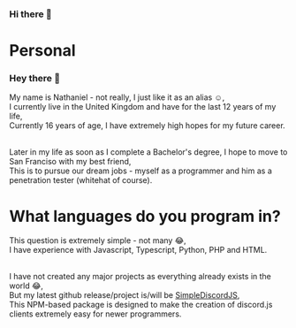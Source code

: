 ### Hi there 👋
# Personal
### Hey there 👋
My name is Nathaniel - not really, I just like it as an alias ☺️, <br>
I currently live in the United Kingdom and have for the last 12 years of my life, <br>
Currently 16 years of age, I have extremely high hopes for my future career. <br> <br>

Later in my life as soon as I complete a Bachelor's degree, I hope to move to San Franciso with my best friend, <br>
This is to pursue our dream jobs - myself as a programmer and him as a penetration tester (whitehat of course).

# What languages do you program in?
This question is extremely simple - not many 😂, <br>
I have experience with Javascript, Typescript, Python, PHP and HTML. <br> <br>

I have not created any major projects as everything already exists in the world 😂, <br>
But my latest github release/project is/will be [SimpleDiscordJS](https://github.com/Lvmostwanted/SimpleDiscordJS), <br>
This NPM-based package is designed to make the creation of discord.js clients extremely easy for newer programmers. <br>

